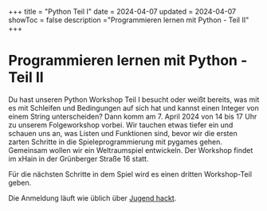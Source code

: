 +++
title = "Python Teil I"
date = 2024-04-07
updated = 2024-04-07
showToc = false
description ="Programmieren lernen mit Python - Teil II"
+++

<script lang="ts">
    import Figure from "$lib/components/Figure.svelte";
</script>

# Programmieren lernen mit Python - Teil II

Du hast unseren Python Workshop Teil I besucht oder weißt bereits, was mit es mit Schleifen und Bedingungen auf sich hat und kannst einen Integer von einem String unterscheiden? Dann komm am 7. April 2024 von 14 bis 17 Uhr zu unserem Folgeworkshop vorbei. Wir tauchen etwas tiefer ein und schauen uns an, was Listen und Funktionen sind, bevor wir die ersten zarten Schritte in die Spieleprogrammierung mit pygames gehen. Gemeinsam wollen wir ein Weltraumspiel entwickeln. Der Workshop findet im xHain in der Grünberger Straße 16 statt.

Für die nächsten Schritte in dem Spiel wird es einen dritten Workshop-Teil geben.

Die Anmeldung läuft wie üblich über [Jugend hackt](https://jugendhackt.org/lab/berlin/).

<Figure src="https://chemnitzer.linux-tage.de/2024/media/presse/banner/729x90.png" alt="Chemnitzer Linux-Tage Banner" title="Zeichen setzen" />
